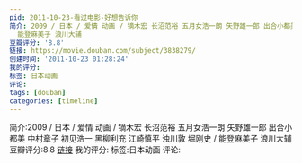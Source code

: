 ```yaml
---
pid: 2011-10-23-看过电影-好想告诉你
简介: 2009 / 日本 / 爱情 动画 / 镝木宏 长沼范裕 五月女浩一朗 矢野雄一郎 出合小都美 中村章子 初见浩一 黑柳利充 江崎慎平 浊川敦 堀刚史 /
  能登麻美子 浪川大辅
豆瓣评分: '8.8'
链接: https://movie.douban.com/subject/3838279/
创建时间: '2011-10-23 01:28:24'
我的评分:
标签: 日本动画
评论:
tags: [douban]
categories: [timeline]
---
```

简介:2009 / 日本 / 爱情 动画 / 镝木宏 长沼范裕 五月女浩一朗 矢野雄一郎 出合小都美 中村章子 初见浩一 黑柳利充 江崎慎平 浊川敦 堀刚史 / 能登麻美子 浪川大辅
豆瓣评分:8.8
[链接](https://movie.douban.com/subject/3838279/)
我的评分:
标签:日本动画
评论:
